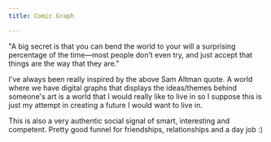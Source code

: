 ```yaml
---
title: Comic Graph

---
```


"A big secret is that you can bend the world to your will a surprising percentage of the time—most people don’t even try, and just accept that things are the way that they are."

I've always been really inspired by the above Sam Altman quote. A world where we have digital graphs that displays the ideas/themes behind someone's art is a world that I would really like to live in so I suppose this is just my attempt in creating a future I would want to live in.

This is also a very authentic social signal of smart, interesting and competent. Pretty good funnel for friendships, relationships and a day job :)
